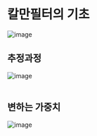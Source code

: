 # 칼만필터의 기초
![image](https://user-images.githubusercontent.com/107944370/229036000-91394742-4b35-4005-ae26-49caa7e17d04.png)

## 추정과정
![image](https://user-images.githubusercontent.com/107944370/229037656-07af0946-91ac-4d33-a663-afe8ed574a2c.png)
<br>
<br>
## 변하는 가중치
![image](https://user-images.githubusercontent.com/107944370/229039615-f236587a-5abc-40de-b0c6-ab00c8a4c1eb.png)

  

